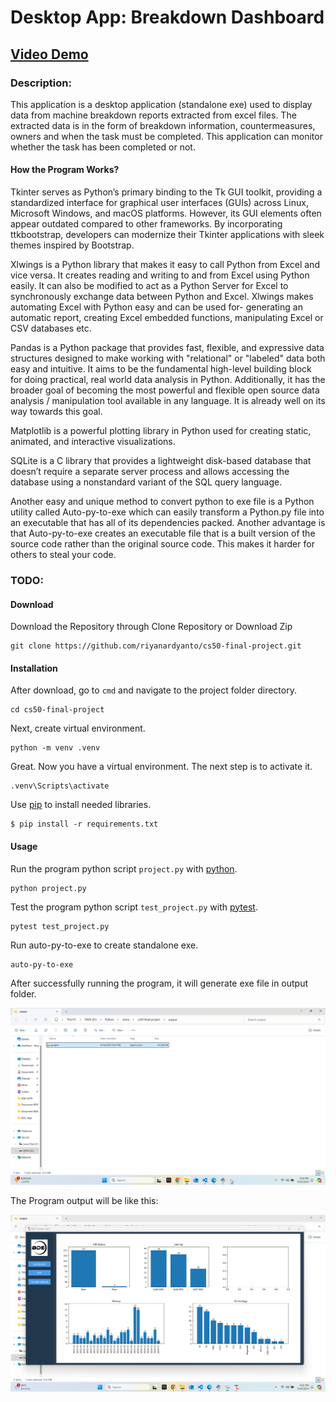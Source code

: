 # Desktop App: Breakdown Dashboard

## [Video Demo](https://youtu.be/suFbsJLzZP4)

### Description:
This application is a desktop application (standalone exe) used to display data from machine breakdown reports extracted from excel files. The extracted data is in the form of breakdown information, countermeasures, owners and when the task must be completed. This application can monitor whether the task has been completed or not.

#### How the Program Works?

Tkinter serves as Python’s primary binding to the Tk GUI toolkit, providing a standardized interface for graphical user interfaces (GUIs) across Linux, Microsoft Windows, and macOS platforms. However, its GUI elements often appear outdated compared to other frameworks. By incorporating ttkbootstrap, developers can modernize their Tkinter applications with sleek themes inspired by Bootstrap.

Xlwings is a Python library that makes it easy to call Python from Excel and vice versa. It creates reading and writing to and from Excel using Python easily. It can also be modified to act as a Python Server for Excel to synchronously exchange data between Python and Excel. Xlwings makes automating Excel with Python easy and can be used for- generating an automatic report, creating Excel embedded functions, manipulating Excel or CSV databases etc.

Pandas is a Python package that provides fast, flexible, and expressive data structures designed to make working with "relational" or "labeled" data both easy and intuitive. It aims to be the fundamental high-level building block for doing practical, real world data analysis in Python. Additionally, it has the broader goal of becoming the most powerful and flexible open source data analysis / manipulation tool available in any language. It is already well on its way towards this goal.

Matplotlib is a powerful plotting library in Python used for creating static, animated, and interactive visualizations.

SQLite is a C library that provides a lightweight disk-based database that doesn’t require a separate server process and allows accessing the database using a nonstandard variant of the SQL query language.

Another easy and unique method to convert python to exe file is a Python utility called Auto-py-to-exe which can easily transform a Python.py file into an executable that has all of its dependencies packed. Another advantage is that Auto-py-to-exe creates an executable file that is a built version of the source code rather than the original source code. This makes it harder for others to steal your code.

### TODO:
#### Download
Download the Repository through Clone Repository or Download Zip
```
git clone https://github.com/riyanardyanto/cs50-final-project.git
```
#### Installation
After download, go to `cmd` and navigate to the project folder directory.
```
cd cs50-final-project
``` 
Next, create virtual environment.
```
python -m venv .venv
``` 
Great. Now you have a virtual environment. The next step is to activate it.
```
.venv\Scripts\activate
``` 
Use [pip](https://pip.pypa.io/en/stable/) to install needed libraries.
```
$ pip install -r requirements.txt
```
#### Usage
Run the program python script `project.py` with [python](https://www.python.org/).
```
python project.py
```
Test the program python script `test_project.py` with [pytest](https://docs.pytest.org/en/7.2.x/).
```
pytest test_project.py
```
Run auto-py-to-exe to create standalone exe. 
```
auto-py-to-exe
```
After successfully running the program, it will generate exe file in output folder. 

![exe file output](https://raw.githubusercontent.com/riyanardyanto/cs50-final-project/main/output_file.png)

The Program output will be like this:

![App Image](https://raw.githubusercontent.com/riyanardyanto/cs50-final-project/main/app%20image.png)

